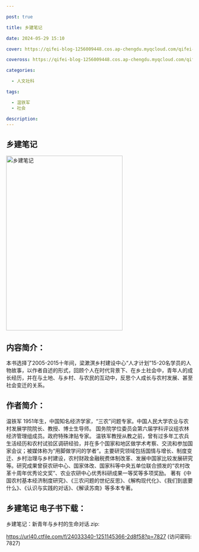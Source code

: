 ```yaml
---

post: true

title: 乡建笔记

date: 2024-05-29 15:10

cover: https://qifei-blog-1256009448.cos.ap-chengdu.myqcloud.com/qifei-blog/6586980ec458853aefe803df.jpg

coveross: https://qifei-blog-1256009448.cos.ap-chengdu.myqcloud.com/qifei-blog/6586980ec458853aefe803df.jpg

categories:

  - 人文社科

tags:

  - 温铁军
  - 社会

description:
---
```


## 乡建笔记
<img alt="乡建笔记 " class="aligncenter loaded" data-was-processed="true" decoding="async" fetchpriority="high" height="471" src="https://qifei-blog-1256009448.cos.ap-chengdu.myqcloud.com/qifei-blog/6586980ec458853aefe803df.jpg" style="cursor: zoom-in;" width="314"/>

## 内容简介：

本书选择了2005-2015十年间，梁漱溟乡村建设中心“人才计划”15-20名学员的人物故事，以作者自述的形式，回顾个人在时代背景下、在乡土社会中，青年人的成长经历，并在与土地、与乡村、与农民的互动中，反思个人成长与农村发展、甚至社会变迁的关系。

## 作者简介：

温铁军 1951年生，中国知名经济学家，“三农”问题专家。中国人民大学农业与农村发展学院院长、教授、博士生导师。 国务院学位委员会第六届学科评议组农林经济管理组成员。政府特殊津贴专家。 温铁军教授从教之前，曾有过多年工农兵生活经历和农村试验区调研经验，并在多个国家和地区做学术考察、交流和参加国家会议；被媒体称为“用脚做学问的学者”。主要研究领域包括国情与增长、制度变迁、乡村治理与乡村建设，农村财政金融税费体制改革、发展中国家比较发展研究等。研究成果曾获农研中心、国家体改、国家科等中央五单位联合颁发的“农村改革十周年优秀论文奖”、农业农研中心优秀科研成果一等奖等多项奖励。 著有《中国农村基本经济制度研究》、《三农问题的世纪反思》、《解构现代化》、《我们到底要什么》、《认识与实践的对话》、《解读苏南》等多本专著。

## 乡建笔记 电子书下载：

乡建笔记：新青年与乡村的生命对话.zip: 

https://url40.ctfile.com/f/24033340-1251145366-2d8f58?p=7827 (访问密码: 7827)
